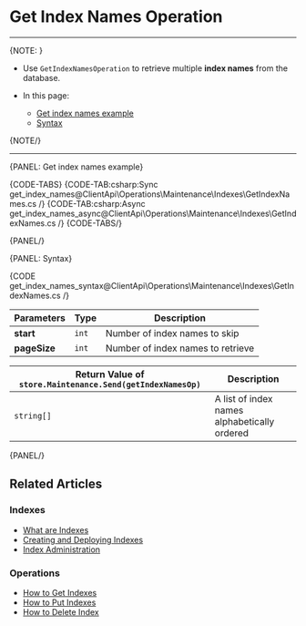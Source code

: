 # Get Index Names Operation

---

{NOTE: }

* Use `GetIndexNamesOperation` to retrieve multiple **index names** from the database.

* In this page:
    * [Get index names example](../../../../client-api/operations/maintenance/indexes/get-index-names#get-index-names-example)
    * [Syntax](../../../../client-api/operations/maintenance/indexes/get-index-names#syntax)

{NOTE/}

---

{PANEL: Get index names example}

{CODE-TABS}
{CODE-TAB:csharp:Sync get_index_names@ClientApi\Operations\Maintenance\Indexes\GetIndexNames.cs /}
{CODE-TAB:csharp:Async get_index_names_async@ClientApi\Operations\Maintenance\Indexes\GetIndexNames.cs /}
{CODE-TABS/}

{PANEL/}

{PANEL: Syntax}

{CODE get_index_names_syntax@ClientApi\Operations\Maintenance\Indexes\GetIndexNames.cs /}

| Parameters | Type | Description |
| - |- | - |
| **start** | `int` | Number of index names to skip |
| **pageSize** | `int`   | Number of index names to retrieve |

| Return Value of `store.Maintenance.Send(getIndexNamesOp)` | Description |
| - | - |
| `string[]` | A list of index names alphabetically ordered |

{PANEL/}

## Related Articles

### Indexes

- [What are Indexes](../../../../indexes/what-are-indexes)
- [Creating and Deploying Indexes](../../../../indexes/creating-and-deploying)
- [Index Administration](../../../../indexes/index-administration)

### Operations

- [How to Get Indexes](../../../../client-api/operations/maintenance/indexes/get-indexes)
- [How to Put Indexes](../../../../client-api/operations/maintenance/indexes/put-indexes)
- [How to Delete Index](../../../../client-api/operations/maintenance/indexes/delete-index)
